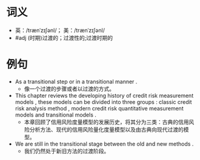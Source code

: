 # 词义
- 英：/trænˈzɪʃənl/； 美：/trænˈzɪʃənl/
- #adj (时期)过渡的；过渡性的;过渡时期的
# 例句
- As a transitional step or in a transitional manner .
	- 像一个过渡的步骤或者以过渡的方式。
- This chapter reviews the developing history of credit risk measurement models , these models can be divided into three groups : classic credit risk analysis method , modern credit risk quantitative measurement models and transitional models .
	- 本章回顾了信用风险度量模型的发展历史，将其分为三类：古典的信用风险分析方法、现代的信用风险量化度量模型以及由古典向现代过渡的模型。
- We are still in the transitional stage between the old and new methods .
	- 我们仍然处于新旧方法的过渡阶段。
